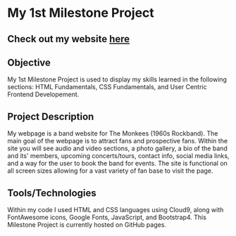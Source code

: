 # My 1st Milestone Project

## Check out my website [here](https://milestoneproject-1-gatorwam19.c9users.io/index.html)

## Objective
My 1st Milestone Project is used to display my skills learned in the following sections: 
HTML Fundamentals, CSS Fundamentals, and User Centric Frontend Developement.

## Project Description
My webpage is a band website for The Monkees (1960s Rockband). 
The main goal of the webpage is to attract fans and prospective fans. 
Within the site you will see audio and video sections, a photo gallery, 
a bio of the band and its' members, upcoming concerts/tours, contact info, social media links, 
and a way for the user to book the band for events. 
The site is functional on all screen sizes allowing for a vast variety of fan base to visit the page. 

## Tools/Technologies
Within my code I used HTML and CSS languages using Cloud9, along with FontAwesome icons, Google Fonts, JavaScript, and Bootstrap4.
This Milestone Project is currently hosted on GitHub pages.